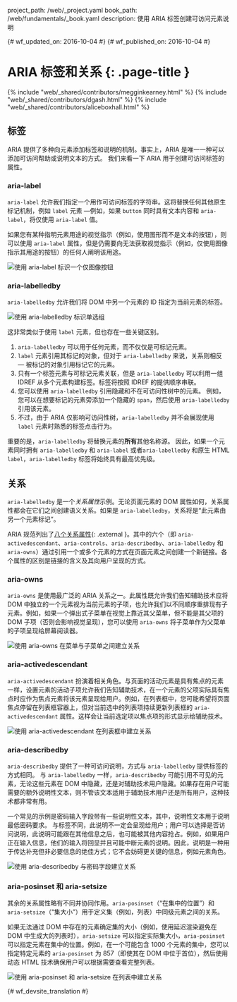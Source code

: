 project_path: /web/_project.yaml
book_path: /web/fundamentals/_book.yaml
description: 使用 ARIA 标签创建可访问元素说明

{# wf_updated_on: 2016-10-04 #}
{# wf_published_on: 2016-10-04 #}

# ARIA 标签和关系 {: .page-title }

{% include "web/_shared/contributors/megginkearney.html" %}
{% include "web/_shared/contributors/dgash.html" %}
{% include "web/_shared/contributors/aliceboxhall.html" %}

## 标签

ARIA 提供了多种向元素添加标签和说明的机制。事实上，ARIA 是唯一一种可以添加可访问帮助或说明文本的方式。
我们来看一下 ARIA 用于创建可访问标签的属性。


### aria-label

`aria-label` 允许我们指定一个用作可访问标签的字符串。这将替换任何其他原生标记机制，例如 `label` 元素 &mdash;例如，如果 `button` 同时具有文本内容和 `aria-label`，将仅使用 `aria-label` 值。




如果您有某种指明元素用途的视觉指示（例如，使用图形而不是文本的按钮），则可以使用 `aria-label` 属性，但是仍需要向无法获取视觉指示（例如，仅使用图像指示其用途的按钮）的任何人阐明该用途。





![使用 aria-label 标识一个仅图像按钮](imgs/aria-label.jpg)

### aria-labelledby

`aria-labelledby` 允许我们将 DOM 中另一个元素的 ID 指定为当前元素的标签。


![使用 aria-labelledby 标识单选组](imgs/aria-labelledby.jpg)

这非常类似于使用 `label` 元素，但也存在一些关键区别。

 1. `aria-labelledby` 可以用于任何元素，而不仅仅是可标记元素。
 1. `label` 元素引用其标记的对象，但对于 `aria-labelledby` 来说，关系则相反 &mdash; 被标记的对象引用标记它的元素。
 1. 只有一个标签元素与可标记元素关联，但是 `aria-labelledby` 可以利用一组 IDREF 从多个元素构建标签。标签将按照 IDREF 的提供顺序串联。
 1. 您可以使用 `aria-labelledby` 引用隐藏和不在可访问性树中的元素。
例如，您可以在想要标记的元素旁添加一个隐藏的 `span`，然后使用 `aria-labelledby` 引用该元素。
 1. 不过，由于 ARIA 仅影响可访问性树，`aria-labelledby` 并不会展现使用 `label` 元素时熟悉的标签点击行为。



重要的是，`aria-labelledby` 将替换元素的**所有**其他名称源。
因此，如果一个元素同时拥有 `aria-labelledby` 和 `aria-label` 或者`aria-labelledby` 和原生 HTML `label`，`aria-labelledby` 标签将始终具有最高优先级。



## 关系

`aria-labelledby` 是一个*关系属性*示例。无论页面元素的 DOM 属性如何，关系属性都会在它们之间创建语义关系。如果是 `aria-labelledby`，关系将是“此元素由另一个元素标记”。


ARIA 规范列出了[八个关系属性](https://www.w3.org/TR/wai-aria/states_and_properties#attrs_relationships){: .external }。其中的六个（即 `aria-activedescendant`、`aria-controls`、`aria-describedby`、`aria-labelledby` 和 `aria-owns`）通过引用一个或多个元素的方式在页面元素之间创建一个新链接。各个属性的区别是链接的含义及其向用户呈现的方式。


### aria-owns

`aria-owns` 是使用最广泛的 ARIA 关系之一。此属性既允许我们告知辅助技术应将 DOM 中独立的一个元素视为当前元素的子项，也允许我们以不同顺序重排现有子元素。例如，如果一个弹出式子菜单在视觉上靠近其父菜单，但不能是其父项的 DOM 子项（否则会影响视觉呈现），您可以使用 `aria-owns` 将子菜单作为父菜单的子项呈现给屏幕阅读器。





![使用 aria-owns 在菜单与子菜单之间建立关系](imgs/aria-owns.jpg)

### aria-activedescendant

`aria-activedescendant` 扮演着相关角色。与页面的活动元素是具有焦点的元素一样，设置元素的活动子项允许我们告知辅助技术，在一个元素的父项实际具有焦点时应作为焦点元素将该元素呈现给用户。例如，在列表框中，您可能希望将页面焦点停留在列表框容器上，但对当前选中的列表项持续更新列表框的 `aria-activedescendant` 属性。这样会让当前选定项以焦点项的形式显示给辅助技术。


![使用 aria-activedescendant 在列表框中建立关系](imgs/aria-activedescendant.jpg)

### aria-describedby

`aria-describedby` 提供了一种可访问说明，方式与 `aria-labelledby` 提供标签的方式相同。
与 `aria-labelledby` 一样，`aria-describedby` 可能引用不可见的元素，无论这些元素在 DOM 中隐藏，还是对辅助技术用户隐藏。如果存在用户可能需要的额外说明性文本，则不管该文本适用于辅助技术用户还是所有用户，这种技术都非常有用。



一个常见的示例是密码输入字段带有一些说明性文本，其中，说明性文本用于说明最低密码要求。
与标签不同，此说明不一定会呈现给用户；用户可以选择是否访问说明，此说明可能跟在其他信息之后，也可能被其他内容抢占。例如，如果用户正在输入信息，他们的输入将回显并且可能中断元素的说明。因此，说明是一种用于传达补充但非必要信息的绝佳方式；它不会妨碍更关键的信息，例如元素角色。



![使用 aria-describedby 与密码字段建立关系](imgs/aria-describedby.jpg)

### aria-posinset 和 aria-setsize

其余的关系属性略有不同并协同作用。`aria-posinset`（“在集中的位置”）和 `aria-setsize`（“集大小”）用于定义集（例如，列表）中同级元素之间的关系。



如果无法通过 DOM 中存在的元素确定集的大小（例如，使用延迟渲染避免在 DOM 中生成大的列表时），`aria-setsize` 可以指定实际集大小，`aria-posinset` 可以指定元素在集中的位置。例如，在一个可能包含 1000 个元素的集中，您可以指定特定元素的 `aria-posinset` 为 857（即使其在 DOM 中位于首位），然后使用动态 HTML 技术确保用户可以根据需要查看完整列表。





![使用 aria-posinset 和 aria-setsize 在列表中建立关系](imgs/aria-posinset.jpg)


{# wf_devsite_translation #}
